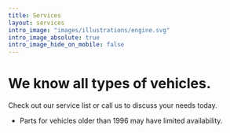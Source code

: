 ```yaml
---
title: Services
layout: services
intro_image: "images/illustrations/engine.svg"
intro_image_absolute: true
intro_image_hide_on_mobile: false
---
```


# We know all types of vehicles.

Check out our service list or call us to discuss your needs today.

* Parts for vehicles older than 1996 may have limited availability.
